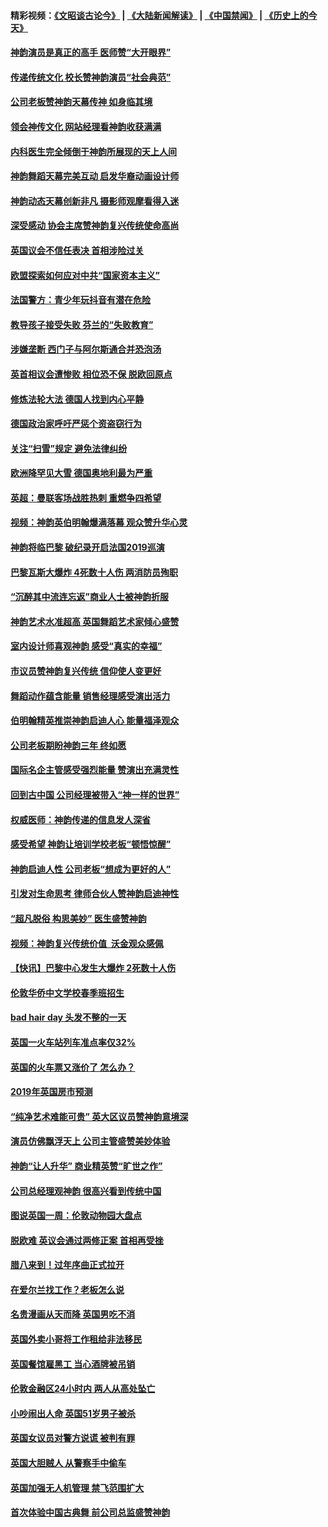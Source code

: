#### 精彩视频：[《文昭谈古论今》](https://github.com/gfw-breaker/wenzhao/blob/master/README.md?t=01170931) | [《大陆新闻解读》](https://github.com/gfw-breaker/ntdtv-comedy/blob/master/README.md?t=01170931) | [《中国禁闻》](https://github.com/gfw-breaker/ntdtv-news/blob/master/README.md?t=01170931) | [《历史上的今天》](https://github.com/gfw-breaker/today-in-history/blob/master/README.md?t=01170931) 

#### [神韵演员是真正的高手 医师赞“大开眼界”](../pages/nsc974/n10981377.md?t=01170931) 

#### [传递传统文化 校长赞神韵演员“社会典范”](../pages/nsc974/n10981113.md?t=01170931) 

#### [公司老板赞神韵天幕传神 如身临其境](../pages/nsc974/n10981256.md?t=01170931) 

#### [领会神传文化 网站经理看神韵收获满满](../pages/nsc974/n10981047.md?t=01170931) 

#### [内科医生完全倾倒于神韵所展现的天上人间](../pages/nsc974/n10981123.md?t=01170931) 

#### [神韵舞蹈天幕完美互动 启发华裔动画设计师](../pages/nsc974/n10980923.md?t=01170931) 

#### [神韵动态天幕创新非凡 摄影师观摩看得入迷](../pages/nsc974/n10980852.md?t=01170931) 

#### [深受感动 协会主席赞神韵复兴传统使命高尚](../pages/nsc974/n10980758.md?t=01170931) 

#### [英国议会不信任表决 首相涉险过关](../pages/nsc974/n10980536.md?t=01170931) 

#### [欧盟探索如何应对中共“国家资本主义”](../pages/nsc974/n10979979.md?t=01170931) 

#### [法国警方：青少年玩抖音有潜在危险](../pages/nsc974/n10979065.md?t=01170931) 

#### [教导孩子接受失败 芬兰的“失败教育”](../pages/nsc974/n10979250.md?t=01170931) 

#### [涉嫌垄断 西门子与阿尔斯通合并恐泡汤](../pages/nsc974/n10979194.md?t=01170931) 

#### [英首相议会遭惨败 相位恐不保 脱欧回原点](../pages/nsc974/n10977981.md?t=01170931) 

#### [修炼法轮大法 德国人找到内心平静](../pages/nsc974/n10977570.md?t=01170931) 

#### [德国政治家呼吁严惩个资盗窃行为](../pages/nsc974/n10977528.md?t=01170931) 

#### [关注“扫雪”规定 避免法律纠纷](../pages/nsc974/n10977179.md?t=01170931) 

#### [欧洲降罕见大雪 德国奥地利最为严重](../pages/nsc974/n10977064.md?t=01170931) 

#### [英超：曼联客场战胜热刺 重燃争四希望](../pages/nsc974/n10976750.md?t=01170931) 

#### [视频：神韵英伯明翰爆满落幕 观众赞升华心灵](../pages/nsc974/n10975642.md?t=01170931) 

#### [神韵将临巴黎 破纪录开启法国2019巡演](../pages/nsc974/n10975354.md?t=01170931) 

#### [巴黎瓦斯大爆炸 4死数十人伤 两消防员殉职](../pages/nsc974/n10973956.md?t=01170931) 

#### [“沉醉其中流连忘返”商业人士被神韵折服](../pages/nsc974/n10973730.md?t=01170931) 

#### [神韵艺术水准超高 英国舞蹈艺术家倾心盛赞](../pages/nsc974/n10973515.md?t=01170931) 

#### [室内设计师喜观神韵 感受“真实的幸福”](../pages/nsc974/n10973397.md?t=01170931) 

#### [市议员赞神韵复兴传统 信仰使人变更好](../pages/nsc974/n10973340.md?t=01170931) 

#### [舞蹈动作蕴含能量 销售经理感受演出活力](../pages/nsc974/n10973210.md?t=01170931) 

#### [伯明翰精英推崇神韵启迪人心 能量福泽观众](../pages/nsc974/n10971911.md?t=01170931) 

#### [公司老板期盼神韵三年 终如愿](../pages/nsc974/n10971777.md?t=01170931) 

#### [国际名企主管感受强烈能量 赞演出充满灵性](../pages/nsc974/n10971724.md?t=01170931) 

#### [回到古中国 公司经理被带入“神一样的世界”](../pages/nsc974/n10971705.md?t=01170931) 

#### [权威医师：神韵传递的信息发人深省](../pages/nsc974/n10971688.md?t=01170931) 

#### [感受希望 神韵让培训学校老板“顿悟惊醒”](../pages/nsc974/n10971444.md?t=01170931) 

#### [神韵启迪人性 公司老板“想成为更好的人”](../pages/nsc974/n10971424.md?t=01170931) 

#### [引发对生命思考 律师合伙人赞神韵启迪神性](../pages/nsc974/n10971151.md?t=01170931) 

#### [“超凡脱俗 构思美妙” 医生盛赞神韵](../pages/nsc974/n10971122.md?t=01170931) 

#### [视频：神韵复兴传统价值  沃金观众感佩](../pages/nsc974/n10970961.md?t=01170931) 

#### [【快讯】巴黎中心发生大爆炸 2死数十人伤](../pages/nsc974/n10970675.md?t=01170931) 

#### [伦敦华侨中文学校春季班招生](../pages/nsc974/n10970785.md?t=01170931) 

#### [bad hair day 头发不整的一天](../pages/nsc974/n10970780.md?t=01170931) 

#### [英国一火车站列车准点率仅32%](../pages/nsc974/n10970775.md?t=01170931) 

#### [英国的火车票又涨价了 怎么办？](../pages/nsc974/n10970766.md?t=01170931) 

#### [2019年英国房市预测](../pages/nsc974/n10970729.md?t=01170931) 

#### [“纯净艺术难能可贵” 英大区议员赞神韵意境深](../pages/nsc974/n10970162.md?t=01170931) 

#### [演员仿佛飘浮天上 公司主管盛赞美妙体验](../pages/nsc974/n10969882.md?t=01170931) 

#### [神韵“让人升华” 商业精英赞“旷世之作”](../pages/nsc974/n10969860.md?t=01170931) 

#### [公司总经理观神韵 很高兴看到传统中国](../pages/nsc974/n10969730.md?t=01170931) 

#### [图说英国一周：伦敦动物园大盘点](../pages/nsc974/n10969365.md?t=01170931) 

#### [脱欧难 英议会通过两修正案 首相再受挫](../pages/nsc974/n10968468.md?t=01170931) 

#### [腊八来到！过年序曲正式拉开](../pages/nsc974/n10968649.md?t=01170931) 

#### [在爱尔兰找工作？老板怎么说](../pages/nsc974/n10968555.md?t=01170931) 

#### [名贵漫画从天而降 英国男吃不消](../pages/nsc974/n10968559.md?t=01170931) 

#### [英国外卖小哥将工作租给非法移民](../pages/nsc974/n10968548.md?t=01170931) 

#### [英国餐馆雇黑工 当心酒牌被吊销](../pages/nsc974/n10968537.md?t=01170931) 

#### [伦敦金融区24小时内 两人从高处坠亡](../pages/nsc974/n10968533.md?t=01170931) 

#### [小吵闹出人命 英国51岁男子被杀](../pages/nsc974/n10968526.md?t=01170931) 

#### [英国女议员对警方说谎 被判有罪](../pages/nsc974/n10968517.md?t=01170931) 

#### [英国大胆贼人 从警察手中偷车](../pages/nsc974/n10968489.md?t=01170931) 

#### [英国加强无人机管理 禁飞范围扩大](../pages/nsc974/n10968473.md?t=01170931) 

#### [首次体验中国古典舞 前公司总监盛赞神韵](../pages/nsc974/n10967619.md?t=01170931) 

